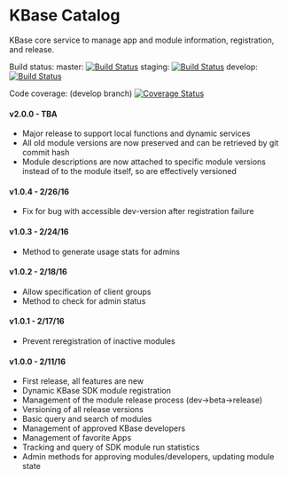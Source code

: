 # KBase Catalog

KBase core service to manage app and module information, registration, and release.

Build status:
master:  [![Build Status](https://travis-ci.org/kbase/catalog.svg?branch=master)](https://travis-ci.org/kbase/catalog)
staging: [![Build Status](https://travis-ci.org/kbase/catalog.svg?branch=staging)](https://travis-ci.org/kbase/catalog)
develop: [![Build Status](https://travis-ci.org/kbase/catalog.svg?branch=develop)](https://travis-ci.org/kbase/catalog)

Code coverage: (develop branch)
[![Coverage Status](https://coveralls.io/repos/github/kbase/catalog/badge.svg?branch=develop)](https://coveralls.io/github/kbase/catalog?branch=develop)

#### v2.0.0 - TBA
  - Major release to support local functions and dynamic services
  - All old module versions are now preserved and can be retrieved by git commit hash
  - Module descriptions are now attached to specific module versions instead of to
    the module itself, so are effectively versioned


#### v1.0.4 - 2/26/16
  - Fix for bug with accessible dev-version after registration failure

#### v1.0.3 - 2/24/16
  - Method to generate usage stats for admins

#### v1.0.2 - 2/18/16
  - Allow specification of client groups
  - Method to check for admin status

#### v1.0.1 - 2/17/16
  - Prevent reregistration of inactive modules

#### v1.0.0 - 2/11/16
  - First release, all features are new
  - Dynamic KBase SDK module registration
  - Management of the module release process (dev->beta->release)
  - Versioning of all release versions
  - Basic query and search of modules
  - Management of approved KBase developers
  - Management of favorite Apps
  - Tracking and query of SDK module run statistics
  - Admin methods for approving modules/developers, updating module state
